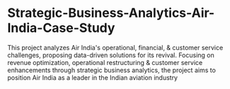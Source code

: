 # Strategic-Business-Analytics-Air-India-Case-Study
This project analyzes Air India's operational, financial, &amp; customer service challenges, proposing data-driven solutions for its revival. Focusing on revenue optimization, operational restructuring &amp; customer service enhancements through strategic business analytics, the project aims to position Air India as a leader in the Indian aviation industry
